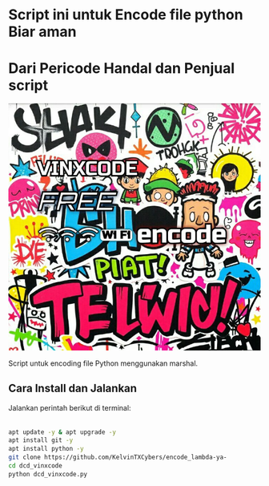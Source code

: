 # Script ini untuk Encode file python Biar aman
# Dari Pericode Handal dan Penjual script

![Profile Picture](IMG_20250511_102814_154.jpg)

Script untuk encoding file Python menggunakan marshal.

## Cara Install dan Jalankan

Jalankan perintah berikut di terminal:

```bash

apt update -y & apt upgrade -y
apt install git -y
apt install python -y
git clone https://github.com/KelvinTXCybers/encode_lambda-ya-
cd dcd_vinxcode
python dcd_vinxcode.py
